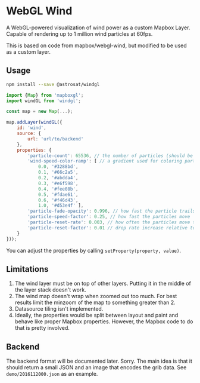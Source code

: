 # WebGL Wind

A WebGL-powered visualization of wind power as a custom Mapbox Layer.
Capable of rendering up to 1 million wind particles at 60fps.

This is based on code from mapbox/webgl-wind, but modified to be used as a custom layer.

## Usage

```sh
npm install --save @astrosat/windgl
```

```javascript
import {Map} from 'mapboxgl';
import windGL from 'windgl';

const map = new Map(...);

map.addLayer(windGL({
    id: 'wind',
    source: {
        url: 'url/to/backend'
    },
    properties: {
        'particle-count': 65536, // the number of particles (should be a number with a int square root)
        'wind-speed-color-ramp': [ // a gradient used for coloring particles
            0.0, '#3288bd',
            0.1, '#66c2a5',
            0.2, '#abdda4',
            0.3, '#e6f598',
            0.4, '#fee08b',
            0.5, '#fdae61',
            0.6, '#f46d43',
            1.0, '#d53e4f' ],
        'particle-fade-opacity': 0.996, // how fast the particle trails fade on each frame
        'particle-speed-factor': 0.25, // how fast the particles move
        'particle-reset-rate': 0.003, // how often the particles move to a random place
        'particle-reset-factor': 0.01 // drop rate increase relative to individual particle speed
    }
}));
```

You can adjust the properties by calling `setProperty(property, value)`.

## Limitations

1. The wind layer must be on top of other layers. Putting it in the middle of the layer stack doesn't work.
2. The wind map doesn't wrap when zoomed out too much. For best results limit the minzoom of the map to something greater than 2.
3. Datasource tiling isn't implemented.
4. Ideally, the properties would be split between layout and paint and behave like proper Mapbox properties. However, the Mapbox code to do that is pretty involved.

## Backend

The backend format will be documented later. Sorry. The main idea is that it should return a small JSON and an image that encodes the grib data. See `demo/2016112000.json` as an example.
